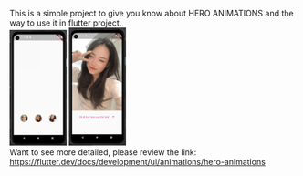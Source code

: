 This is a simple project to give you know about HERO ANIMATIONS and the way to use it in flutter project.<br>
<img src = "assets/image1.PNG" width = "100" >
<img src = "assets/image2.PNG" width = "100" ><br>
Want to see more detailed, please review the link: https://flutter.dev/docs/development/ui/animations/hero-animations

